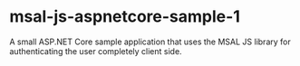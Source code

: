 # msal-js-aspnetcore-sample-1
A small ASP.NET Core sample application that uses the MSAL JS library for authenticating the user completely client side.

